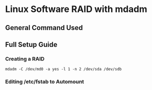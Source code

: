 # Linux Software RAID with mdadm

## General Command Used


## Full Setup Guide

### Creating a RAID
```
mdadm -C /dev/md0 -a yes -l 1 -n 2 /dev/sda /dev/sdb
```

### Editing /etc/fstab to Automount

